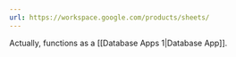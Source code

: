```yaml
---
url: https://workspace.google.com/products/sheets/
---
```

Actually, functions as a [[Database Apps 1|Database App]].

